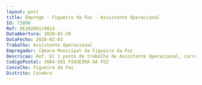 ```yaml
--- 
layout: post
title: Emprego - Figueira da Foz - Assistente Operacional
Id: 73896
Ref: OE202001/0814
DataAbertura: 2020-01-20
DataFecho: 2020-02-03
Trabalho: Assistente Operacional
Empregador: Câmara Municipal da Figueira da Foz
Descricao: Ref. D) 1 posto de trabalho de Assistente Operacional, carreira e categoria de assistente operacional, área de Operador de Central de Comunicações, para o Serviço Municipal de Proteção Civil, compete exercer as seguintes funções    Conhecer detalhadamente o funcionamento, aptidão e utilização dos aparelhos, materiais e equipamentos existentes na central de alerta e comunicações e nos postos de comunicações dos BSFF – Bombeiros Sapadores da Figueira da Foz  manejar com destreza e confiança os equipamentos em uso na central de alerta e comunicações  proceder à verificação dos aparelhos, materiais e equipamentos, que se encontram à sua responsabilidade, na central de alerta  providenciar a manutenção dos aparelhos, materiais, equipamentos e dependências da central de alerta e comunicações  permanecer vigilante no seu turno de serviço, mantendo se permanentemente em escuta  receber e registar os pedidos de serviço, acompanhar as ocorrências e informar o chefe de serviço  acionar a saída de meios de socorro, através de alarme ou de comunicação interna, em caso de intervenção, assinalando imediatamente o local e outras indicações que facilitem a preparação do plano de ação  efetuar com a maior rapidez, as comunicações necessárias e regulamentares  responder às chamadas com clareza e correção  efetuar o registo dos movimentos existentes, através dos meios e da documentação previamente estabelecidos  impedir a entrada na central de alerta e comunicações de pessoas não autorizadas pelo chefe de serviço  comunicar ao chefe de serviço as deficiências verificadas, na central de alerta e comunicações.
CodigoPostal: 3084-501 FIGUEIRA DA FOZ
Concelho: Figueira da Foz
Distrito: Coimbra
--- 
```

